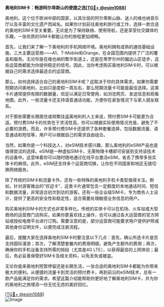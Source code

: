 **奥地利SIM卡：畅游阿尔卑斯山的便捷之选[[TG💪+ @esim1088](https://t.me/s/esim1088)]**

奥地利，这个位于欧洲中部的国家，以其壮丽的阿尔卑斯山脉、迷人的维也纳音乐厅以及丰富的文化遗产而闻名。如果你计划前往奥地利旅行或工作，选择一款合适的奥地利SIM卡至关重要。无论是为了保持联络、使用导航，还是享受社交媒体的乐趣，一张优质的SIM卡都能让你的旅程更加顺畅。

首先，让我们来了解一下奥地利的手机网络环境。奥地利拥有成熟的通信基础设施，三大主要运营商——A1、T-Mobile和Orange，在全国范围内提供了广泛的覆盖和服务。无论你是在维也纳的繁华街道上，还是在蒂罗尔州的偏远山区徒步，这些运营商都能为你提供稳定的信号。因此，当你考虑购买奥地利SIM卡时，可以根据自己的需求选择最适合的运营商。

那么，如何选择适合自己的奥地利SIM卡呢？这取决于你的具体需求。如果你需要短期访问奥地利，比如只是度假一周左右，那么短期流量卡可能是最佳选择。这类卡片通常提供有限的数据量，但足以满足日常使用，如浏览网页、发送信息和观看地图。此外，一些流量卡还支持语音通话功能，方便你在紧急情况下与家人朋友联系。

对于那些需要长期居住或频繁往返奥地利的人士来说，预付费SIM卡可能更为合适。预付费SIM卡的优势在于灵活性高，你可以根据实际使用情况充值，避免了不必要的浪费。而且，许多预付费SIM卡还提供了各种套餐选择，包括数据流量、语音通话和短信等，用户可以根据自己的需求自由组合。

当然，如果你是一个科技达人，对eSIM技术感兴趣，那么奥地利的eSIM产品也是值得尝试的选择。eSIM是一种虚拟SIM卡，无需物理卡槽即可安装到支持该技术的设备中。这意味着你可以随时随地通过在线平台激活eSIM，省去了携带多张实体卡的麻烦。此外，eSIM还支持多个运营商切换，让你在不同国家和地区无缝切换网络服务。

除了传统的SIM卡和流量卡外，还有一些特殊的奥地利手机卡类型值得关注。例如，针对游客推出的“欢迎卡”，这类卡片通常包含一定额度的本地通话时间、短信和数据流量，非常适合初次到访的游客。还有一些企业级SIM卡，专为商务人士设计，提供了更高的安全性和稳定性，适合需要处理敏感业务信息的用户。

购买奥地利SIM卡的方式也非常多样化。传统的实体卡可以在机场、火车站或大型商场的运营商门店购买。如果你更喜欢线上操作，也可以通过各大运营商的官方网站或授权电商平台进行订购。需要注意的是，部分运营商可能要求用户提供护照或其他身份证明文件，以便完成注册流程。

最后，提醒大家在选择奥地利SIM卡时要注意以下几点：首先，确认所选卡片是否支持国际漫游；其次，了解清楚套餐内的费用明细，避免产生额外的费用；再次，确保你的手机设备支持所需的频段（尤其是4G LTE），以获得最佳的上网体验；最后，务必妥善保管好SIM卡及相关资料，以免丢失或被盗。

无论你是来奥地利短暂停留还是长期生活，一张合适的奥地利SIM卡都能为你带来极大的便利。从便捷的流量卡到灵活的预付费卡，再到前沿的eSIM技术，总有一款产品能满足你的需求。希望这篇介绍能帮助你更好地了解奥地利SIM卡，并为你的奥地利之旅增添一份无忧无虑的美好回忆。

[[TG💪+ @esim1088](https://t.me/s/esim1088)]  
![Image](https://i.postimg.cc/4NQfJmqS/Snipaste-2025-05-13-00-14-12.png)